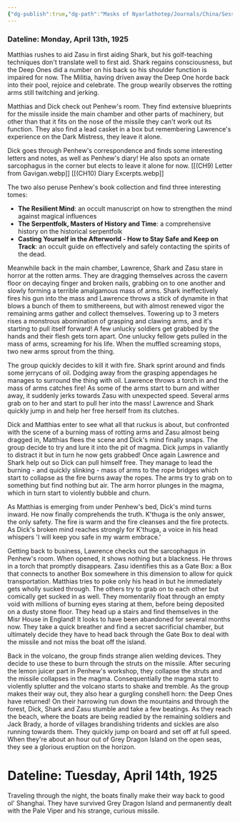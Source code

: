 ```yaml
---
{"dg-publish":true,"dg-path":"Masks of Nyarlathotep/Journals/China/Session 10.md","permalink":"/masks-of-nyarlathotep/journals/china/session-10/","tags":["TTRPG/Games/MoN"]}
---
```


### Dateline: Monday, April 13th, 1925
Matthias rushes to aid Zasu in first aiding Shark, but his golf-teaching techniques don't translate well to first aid. Shark regains consciousness, but the Deep Ones did a number on his back so his shoulder function is impaired for now. The Militia, having driven away the Deep One horde back into their pool, rejoice and celebrate. The group wearily observes the rotting arms still twitching and jerking.

Matthias and Dick check out Penhew's room. They find extensive blueprints for the missile inside the main chamber and other parts of machinery, but other than that it fits on the nose of the missile they can't work out its function. They also find a lead casket in a box but remembering Lawrence's experience on the Dark Mistress, they leave it alone. 

Dick goes through Penhew's correspondence and finds some interesting letters and notes, as well as Penhew's diary! He also spots an ornate sarcophagus in the corner but elects to leave it alone for now.
[[(CH9) Letter from Gavigan.webp]]
[[(CH10) Diary Excerpts.webp]]

The two also peruse Penhew's book collection and find three interesting tomes:
- **The Resilient Mind**: an occult manuscript on how to strengthen the mind against magical influences
- **The Serpentfolk, Masters of History and Time**: a comprehensive history on the historical serpentfolk
- **Casting Yourself in the Afterworld - How to Stay Safe and Keep on Track**: an occult guide on effectively and safely contacting the spirits of the dead.

Meanwhile back in the main chamber, Lawrence, Shark and Zasu stare in horror at the rotten arms. They are dragging themselves across the cavern floor on decaying finger and broken nails, grabbing on to one another and slowly forming a terrible amalgamous mass of arms. Shark ineffectively fires his gun into the mass and Lawrence throws a stick of dynamite in that blows a bunch of them to smithereens, but with almost renewed vigor the remaining arms gather and collect themselves. Towering up to 3 meters rises a monstrous abomination of grasping and clawing arms, and it's starting to pull itself forward! A few unlucky soldiers get grabbed by the hands and their flesh gets torn apart. One unlucky fellow gets pulled in the mass of arms, screaming for his life. When the muffled screaming stops, two new arms sprout from the thing.

The group quickly decides to kill it with fire. Shark sprint around and finds some jerrycans of oil. Dodging away from the grasping appendages he manages to surround the thing with oil. Lawrence throws a torch in and the mass of arms catches fire! As some of the arms start to burn and wither away, it suddenly jerks towards Zasu with unexpected speed. Several arms grab on to her and start to pull her into the mass! Lawrence and Shark quickly jump in and help her free herself from its clutches. 

Dick and Matthias enter to see what all that ruckus is about, but confronted with the scene of a burning mass of rotting arms and Zasu almost being dragged in, Matthias flees the scene and Dick's mind finally snaps. The group decide to try and lure it into the pit of magma. Dick jumps in valiantly to distract it but in turn he now gets grabbed! Once again Lawrence and Shark help out so Dick can pull himself free. They manage to lead the burning - and quickly slinking - mass of arms to the rope bridges which start to collapse as the fire burns away the ropes. The arms try to grab on to something but find nothing but air. The arm horror plunges in the magma, which in turn start to violently bubble and churn.

As Matthias is emerging from under Penhew's bed, Dick's mind turns inward. He now finally comprehends the truth. K'thuga is the only answer, the only safety. The fire is warm and the fire cleanses and the fire protects. As Dick's broken mind reaches strongly for K'thuga, a voice in his head whispers 'I will keep you safe in my warm embrace.'

Getting back to business, Lawrence checks out the sarcophagus in Penhew's room. When opened, it shows nothing but a blackness. He throws in a torch that promptly disappears. Zasu identifies this as a Gate Box: a Box that connects to another Box somewhere in this dimension to allow for quick transportation. Matthias tries to poke only his head in but he immediately gets wholly sucked through. The others try to grab on to each other but comically get sucked in as well. They momentarily float through an empty void with millions of burning eyes staring at them, before being deposited on a dusty stone floor. They head up a stairs and find themselves in the Misr House in England! It looks to have been abandoned for several months now. They take a quick breather and find a secret sacrificial chamber, but ultimately decide they have to head back through the Gate Box to deal with the missile and not miss the boat off the island.

Back in the volcano, the group finds strange alien welding devices. They decide to use these to burn through the struts on the missile. After securing the lemon juicer part in Penhew's workshop, they collapse the struts and the missile collapses in the magma. Consequentially the magma start to violently splutter and the volcano starts to shake and tremble. As the group makes their way out, they also hear a gurgling conshell horn: the Deep Ones have returned! On their harrowing run down the mountains and through the forest, Dick, Shark and Zasu stumble and take a few beatings. As they reach the beach, where the boats are being readied by the remaining soldiers and Jack Brady, a horde of villages brandishing tridents and sickles are also running towards them. They quickly jump on board and set off at full speed. When they're about an hour out of Grey Dragon Island on the open seas, they see a glorious eruption on the horizon.

# Dateline: Tuesday, April 14th, 1925
Traveling through the night, the boats finally make their way back to good ol' Shanghai. They have survived Grey Dragon Island and permanently dealt with the Pale Viper and his strange, curious missile.
